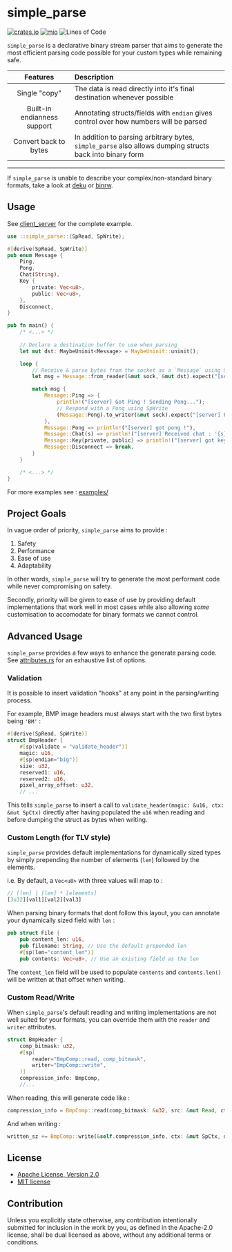 # simple_parse

[![crates.io](https://img.shields.io/crates/v/simple_parse.svg)](https://crates.io/crates/simple_parse)
[![mio](https://docs.rs/simple_parse/badge.svg)](https://docs.rs/simple_parse/)
![Lines of Code](https://tokei.rs/b1/github/elast0ny/simple_parse)

`simple_parse` is a declarative binary stream parser that aims to generate the most efficient parsing code possible for your custom types while remaining safe.


| Features | Description |
|:----:|:----|
| Single "copy" | The data is read directly into it's final destination whenever possible |
| Built-in endianness support | Annotating structs/fields with `endian` gives control over how numbers will be parsed |
| Convert back to bytes | In addition to parsing arbitrary bytes, `simple_parse` also allows dumping structs back into binary form |

***

If `simple_parse` is unable to describe your complex/non-standard binary formats, take a look at [deku](https://github.com/sharksforarms/deku) or [binrw](https://github.com/jam1garner/binrw).

## Usage

See [client_server](examples/client_server.rs) for the complete example.

```Rust
use ::simple_parse::{SpRead, SpWrite};

#[derive(SpRead, SpWrite)]
pub enum Message {
    Ping,
    Pong,
    Chat(String),
    Key {
        private: Vec<u8>,
        public: Vec<u8>,
    },
    Disconnect,
}

pub fn main() {
    /* <...> */
    
    // Declare a destination buffer to use when parsing
    let mut dst: MaybeUninit<Message> = MaybeUninit::uninit();

    loop {
        // Receive & parse bytes from the socket as a `Message` using SpRead
        let msg = Message::from_reader(&mut sock, &mut dst).expect("[server] Failed to receive message");

        match msg {
            Message::Ping => {
                println!("[server] Got Ping ! Sending Pong...");
                // Respond with a Pong using SpWrite
                (Message::Pong).to_writer(&mut sock).expect("[server] Failed to send Pong");
            },
            Message::Pong => println!("[server] got pong !"),
            Message::Chat(s) => println!("[server] Received chat : '{s}'"),
            Message::Key{private, public} => println!("[server] got keys : {private:X?}:{public:X?}"),
            Message::Disconnect => break,
        }
    }

    /* <...> */
}
```

For more examples see : [examples/](examples/)


## Project Goals
In vague order of priority, `simple_parse` aims to provide :

 1. Safety
 2. Performance
 3. Ease of use
 4. Adaptability

In other words, `simple_parse` will try to generate the most performant code while never compromising on safety.

Secondly, priority will be given to ease of use by providing default implementations that work well in most cases while also allowing *some* customisation to accomodate for binary formats we cannot control.

## Advanced Usage
`simple_parse` provides a few ways to enhance the generate parsing code. See [attributes.rs](simple_parse-derive/src/attributes.rs) for an exhaustive list of options.
### __Validation__
It is possible to insert validation "hooks" at any point in the parsing/writing process.

For example, BMP image headers must always start with the two first bytes being `'BM'` :
```Rust
#[derive(SpRead, SpWrite)]
struct BmpHeader {
    #[sp(validate = "validate_header")]
    magic: u16,
    #[sp(endian="big")]
    size: u32,
    reserved1: u16,
    reserved2: u16,
    pixel_array_offset: u32,
    // ...
```
This tells `simple_parse` to insert a call to `validate_header(magic: &u16, ctx: &mut SpCtx)` directly after having populated the `u16` when reading and before dumping the struct as bytes when writing.

### __Custom Length (for TLV style)__
`simple_parse` provides default implementations for dynamically sized types by simply prepending the number of elements (`len`) followed by the elements.

i.e. By default, a `Vec<u8>` with three values will map to :
```Rust
// [len] | [len] * [elements]
[3u32][val1][val2][val3]
```
When parsing binary formats that dont follow this layout, you can annotate your dynamically sized field with `len` :
```Rust
pub struct File {
    pub content_len: u16,
    pub filename: String, // Use the default prepended len
    #[sp(len="content_len")]
    pub contents: Vec<u8>, // Use an existing field as the len
```
The `content_len` field will be used to populate `contents` and `contents.len()` will be written at that offset when writing.
### __Custom Read/Write__
When `simple_parse`'s default reading and writing implementations are not well suited for your formats, you can override them with the `reader` and `writer` attributes.
```Rust
struct BmpHeader {
    comp_bitmask: u32,
    #[sp(
        reader="BmpComp::read, comp_bitmask",
        writer="BmpComp::write",
    )]
    compression_info: BmpComp,
    //...
```
When reading, this will generate code like :

```Rust
compression_info = BmpComp::read(comp_bitmask: &u32, src: &mut Read, ctx: &mut SpCtx)?;
```

And when writing :

```Rust
written_sz += BmpComp::write(&self.compression_info, ctx: &mut SpCtx, dst: &mut Write)?;
```

## License

 * [Apache License, Version 2.0](http://www.apache.org/licenses/LICENSE-2.0)
 * [MIT license](http://opensource.org/licenses/MIT)

## Contribution

Unless you explicitly state otherwise, any contribution intentionally submitted
for inclusion in the work by you, as defined in the Apache-2.0 license, shall be
dual licensed as above, without any additional terms or conditions.